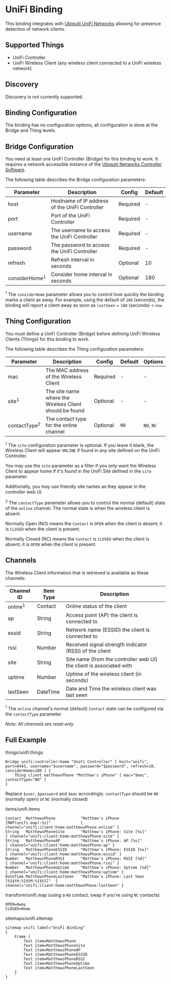 # UniFi Binding

This binding integrates with [Ubiquiti UniFi Networks](https://www.ubnt.com/products/#unifi) allowing for presence detection of network clients.


## Supported Things

* UniFi Controller 
* UniFi Wireless Client (any wireless client connected to a UniFi wireless network)


## Discovery

Discovery is not currently supported.


## Binding Configuration
 
The binding has no configuration options, all configuration is done at the Bridge and Thing levels.

 
## Bridge Configuration

You need at least one UniFi Controller (Bridge) for this binding to work. It requires a network accessible instance of the [Ubiquiti Networks Controller Software](https://www.ubnt.com/download/unifi).    

The following table describes the Bridge configuration parameters:

| Parameter                | Description                                    | Config   | Default |
| ------------------------ | ---------------------------------------------- |--------- | ------- |
| host                     | Hostname of IP address of the UniFi Controller | Required | -       |
| port                     | Port of the UniFi Controller                   | Required | -       |
| username                 | The username to access the UniFi Controller    | Required | -       |
| password                 | The password to access the UniFi Controller    | Required | -       |
| refresh                  | Refresh interval in seconds                    | Optional | 10      |
| considerHome<sup>1</sup> | Consider home interval in seconds              | Optional | 180     |

<sup>1</sup> The `considerHome` parameter allows you to control how quickly the binding marks a client as away. For example, using the default of `180` (seconds), the binding will report a client away as soon as `lastSeen` + `180` (seconds) < `now`

## Thing Configuration

You must define a UniFi Controller (Bridge) before defining UniFi Wireless Clients (Things) for this binding to work.

The following table describes the Thing configuration parameters:

| Parameter               | Description                                             | Config   | Default | Options    |
| ----------------------- | ------------------------------------------------------- |--------- | ------- |----------- |
| mac                     | The MAC address of the Wireless Client                  | Required | -       | -          |
| site<sup>1</sup>        | The site name where the Wireless Client should be found | Optional | -       | -          |
| contactType<sup>2</sup> | The contact type for the online channel                 | Optional | `NO`    | `NO`, `NC` |

<sup>1</sup> The `site` configuration parameter is optional. If you leave it blank, the Wireless Client will appear `ONLINE` if found in *any* site defined on the UniFi Controller. 

You may use the `site` parameter as a filter if you only want the Wireless Client to appear home if it's found in the UniFi Site defined in the `site` parameter.

Additionally, you may use friendly site names as they appear in the controller web UI.

<sup>2</sup> The `contactType` parameter allows you to control the normal (default) state of the `online` channel. The normal state is when the wireless client is absent.

Normally Open (NO) means the `Contact` is `OPEN` when the client is absent; it is `CLOSED` when the client is present.

Normally Closed (NC) means the `Contact` is `CLOSED` when the client is absent; it is `OPEN` when the client is present. 

## Channels

The Wireless Client information that is retrieved is available as these channels:

| Channel ID | Item Type    | Description              |
|------------|--------------|------------------------- |
| online<sup>1</sup> | Contact | Online status of the client |
| ap | String | Access point (AP) the client is connected to |
| essid | String | Network name (ESSID) the client is connected to |
| rssi | Number | Received signal strength indicator (RSSI) of the client |
| site | String | Site name (from the controller web UI) the client is associated with |
| uptime | Number | Uptime of the wireless client (in seconds) |
| lastSeen | DateTime | Date and Time the wireless client was last seen |

<sup>1</sup> The `online` channel's normal (default) `Contact` state can be configured via the `contactType` parameter

*Note: All channels are read-only*

## Full Example

things/unifi.things

```
Bridge unifi:controller:home "UniFi Controller" [ host="unifi", port=8443, username="$username", password="$password", refresh=10, considerHome=180 ] {
	Thing client matthewsPhone "Matthew's iPhone" [ mac="$mac", contactType="NO" ]
}
```

Replace `$user`, `$password` and `$mac` accordingly. `contactType` should be `NO` (normally open) or `NC` (normally closed)

items/unifi.items

```
Contact  MatthewsPhone           "Matthew's iPhone [MAP(unifi.map):%s]"             { channel="unifi:client:home:matthewsPhone:online" }
String   MatthewsPhoneSite       "Matthew's iPhone: Site [%s]"                      { channel="unifi:client:home:matthewsPhone:site" }
String   MatthewsPhoneAP         "Matthew's iPhone: AP [%s]"                        { channel="unifi:client:home:matthewsPhone:ap" }
String   MatthewsPhoneESSID      "Matthew's iPhone: ESSID [%s]"                     { channel="unifi:client:home:matthewsPhone:essid" }
Number   MatthewsPhoneRSSI       "Matthew's iPhone: RSSI [%d]"                      { channel="unifi:client:home:matthewsPhone:rssi" }
Number   MatthewsPhoneUptime     "Matthew's iPhone: Uptime [%d]"                    { channel="unifi:client:home:matthewsPhone:uptime" }
DateTime MatthewsPhoneLastSeen   "Matthew's iPhone: Last Seen [%1$tH:%1$tM:%1$tS]"  { channel="unifi:client:home:matthewsPhone:lastSeen" } 
```

transform/unifi.map (using a `NO` contact, swap if you're using `NC` contacts)

```
OPEN=Away
CLOSED=Home
```

sitemaps/unifi.sitemap

```
sitemap unifi label="UniFi Binding"
{
	Frame {
		Text item=MatthewsPhone
		Text item=MatthewsPhoneSite
		Text item=MatthewsPhoneAP
		Text item=MatthewsPhoneESSID
		Text item=MatthewsPhoneRSSI
		Text item=MatthewsPhoneUptime
		Text item=MatthewsPhoneLastSeen
	}
}
```
